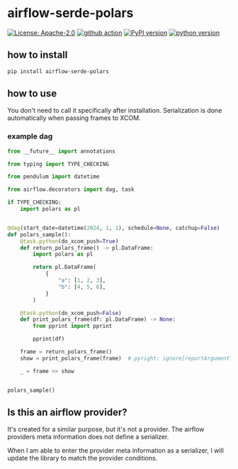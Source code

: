# airflow-serde-polars

[![License: Apache-2.0](https://img.shields.io/badge/License-Apache_2.0-yellow.svg)](https://opensource.org/licenses/Apache-2.0)
[![github action](https://github.com/phi-friday/airflow-serde-polars/actions/workflows/check.yaml/badge.svg?event=push)](#)
[![PyPI version](https://badge.fury.io/py/airflow-serde-polars.svg)](https://badge.fury.io/py/airflow-serde-polars)
[![python version](https://img.shields.io/pypi/pyversions/airflow-serde-polars.svg)](#)

## how to install
```sh
pip install airflow-serde-polars
```

## how to use

You don't need to call it specifically after installation.
Serialization is done automatically when passing frames to XCOM.

### example dag
```python
from __future__ import annotations

from typing import TYPE_CHECKING

from pendulum import datetime

from airflow.decorators import dag, task

if TYPE_CHECKING:
    import polars as pl


@dag(start_date=datetime(2024, 1, 1), schedule=None, catchup=False)
def polars_sample():
    @task.python(do_xcom_push=True)
    def return_polars_frame() -> pl.DataFrame:
        import polars as pl

        return pl.DataFrame(
            {
                "a": [1, 2, 3],
                "b": [4, 5, 6],
            }
        )

    @task.python(do_xcom_push=False)
    def print_polars_frame(df: pl.DataFrame) -> None:
        from pprint import pprint

        pprint(df)

    frame = return_polars_frame()
    show = print_polars_frame(frame)  # pyright: ignore[reportArgumentType]

    _ = frame >> show


polars_sample()
```

## Is this an airflow provider?
It's created for a similar purpose, but it's not a provider.
The airflow providers meta information does not define a serializer.

When I am able to enter the provider meta information as a serializer,
I will update the library to match the provider conditions.